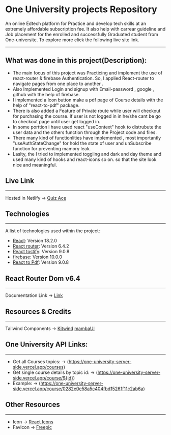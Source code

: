 # One University projects Repository

An online Edtech platform for Practice and develop tech skills at an extremely affordable subscription fee. It also help with carrear guideline and Job placement for the enrolled and successfully Graduated student from One-universite. To explore more click the following live site link.
 
***
## What was done in this project(Description):
* The main focus of this project was Practicing and implement the use of react-router & firebase Authentication. So, I applied  React-router to navigate pages from one place to another .
* Also Implemented Login and signup with Email-password , google , github with the help of firebase.
* I implemented a Icon button make a pdf page of Course details with the help of "react-to-pdf" package.
*  There is also added a Feature of Private route while user will checkout for purchasing the course. If user is not logged in in he/she cant be go to checkout page until user get logged in.
* In some porttion i have used react "useContext" hook to distrubute the user data and the others function through the Project code and files.
*  There many kind of functionlities have implemented , most importantly "useAuthStateChange" for hold the state of user and unSubscribe function for preventing mamory leak.
* Laslty, the I tried to implemented toggling and dark and day theme and used many kind of hooks and react-icons so on. so that the site look nice and meaningful.

## Live Link
***
Hosted in Netlify -> [Quiz Ace](https://quiz-ace.netlify.app/)

## Technologies
***
A list of technologies used within the project:
* [React](https://reactjs.org/): Version 18.2.0
* [React router](https://reactrouter.com/en/main): Version 6.4.2
* [React tostify](https://www.npmjs.com/package/react-toastify): Version 9.0.8
* [firebase](https://firebase.google.com/docs/auth/web/start?hl=en&authuser=0): Version 10.0.0
* [React to Pdf](https://www.npmjs.com/package/react-to-pdf): Version 9.0.8


## React Router Dom v6.4 
***
Documentation Link -> [Link](https://reactrouter.com/en/main/start/overview)

## Resources & Credits
***
Tailwind Components -> 
[Kitwind](https://kitwind.io/products/kometa/components)
[mambaUI](https://www.mambaui.com/components)

## One University API Links:
***
* Get all Courses topics: -> (https://one-university-server-side.vercel.app/courses)
* Get single course details by topic id: -> (https://one-university-server-side.vercel.app/course/${id})
* Example: -> (https://one-university-server-side.vercel.app/course/0282e0e58a5c404fbd15261f11c2ab6a)

## Other Resources
***
* Icon -> [React Icons](https://react-icons.github.io/react-icons/)
* FavIcon -> [Freepic](https://www.freepik.com/)